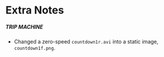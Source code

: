 # Extra Notes

##### TRIP MACHINE
- Changed a zero-speed `countdown1r.avi` into a static image, `countdown1f.png`.
